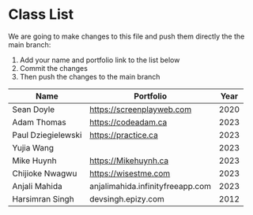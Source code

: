 # Class List

We are going to make changes to this file and push them directly the the main branch:

1. Add your name and portfolio link to the list below
2. Commit the changes
3. Then push the changes to the main branch

| Name                           | Portfolio                                                    | Year       |
| ------------------------------ | ------------------------------------------------------------ | ---------- |
| Sean Doyle                     | https://screenplayweb.com                                    | 2020       |
| Adam Thomas                    | https://codeadam.ca                                          | 2023       |
| Paul Dziegielewski             | https://practice.ca                                          | 2023       |
| Yujia Wang                     |                                                              | 2023       |
| Mike Huynh                     | https://Mikehuynh.ca                                         | 2023       |
| Chijioke Nwagwu                | https://wisestme.com                                         | 2023       |
| Anjali Mahida                  | anjalimahida.infinityfreeapp.com                             | 2023       |
| Harsimran Singh                | devsingh.epizy.com                                           | 2012       |
